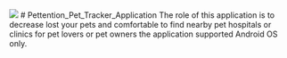 <img src="http://sitportfolio.me/projectPoster/posterIT56-24.jpg">
# Pettention_Pet_Tracker_Application
The role of this application is to decrease lost your pets and comfortable to find nearby pet hospitals or clinics for pet lovers or pet owners the application supported Android OS only.
